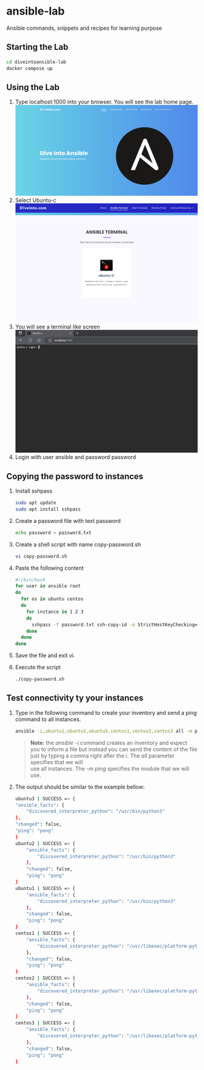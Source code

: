 # ansible-lab
Ansible commands, snippets and recipes for learning purpose

## Starting the Lab
  ```bash
  cd diveintoansible-lab
  docker compose up
  ```

## Using the Lab
1. Type localhost:1000 into your browser. You will see the lab home page.
  ![Ansible Lab Homepage](ansiblelab_homepage.png "Ansible Lab Homepage")
2. Select Ubuntu-c
  ![Ansible Lab Terminal](ansiblelab_terminal.png "Ansible Lab Terminal")
3. You will see a terminal like screen
   ![Ansible Lab Terminal Login](ansiblelab_terminal_login.png "Ansible Lab Terminal Login")
4. Login with user ansible and password password

## Copying the password to instances
1. Install sshpass
   
    ```bash
    sudo apt update
    sudo apt install sshpass
    ```
2. Create a password file with text password
    ```bash
    echo password > password.txt
    ```
3. Create a shell script with name copy-password.sh
    ```bash
    vi copy-password.sh
    ```
4. Paste the following content
    ```bash
    #!/bin/bash
    for user in ansible root
    do
      for os in ubuntu centos
      do
        for instance in 1 2 3
        do
          sshpass -f password.txt ssh-copy-id -o StrictHostKeyChecking=no ${user}@${os}${instance}
        done
      done
    done
    ```
5. Save the file and exit vi.
6. Execute the script
    ```bash
    ./copy-password.sh
    ```

## Test connectivity ty your instances
1. Type in the following command to create your inventory and send a ping command to all instances.
    ```bash
    ansible -i,ubuntu1,ubuntu2,ubuntu3,centos1,centos2,centos3 all -m ping
    ```
    
    > **Note**: the *ansible -i* command creates an inventory 
    > and expect you to inform a file but instead you can send 
    > the content of the file just by typing a comma right 
    > after the i. The *all* parameter specifies that we will  
    > use all instances. The *-m ping* specifies the module 
    > that we will use. 
2. The output should be similar to the example bellow:
    ```bash
    ubuntu3 | SUCCESS => {
    "ansible_facts": {
        "discovered_interpreter_python": "/usr/bin/python3"
    },
    "changed": false,
    "ping": "pong"
    }
    ubuntu2 | SUCCESS => {
        "ansible_facts": {
            "discovered_interpreter_python": "/usr/bin/python3"
        },
        "changed": false,
        "ping": "pong"
    }
    ubuntu1 | SUCCESS => {
        "ansible_facts": {
            "discovered_interpreter_python": "/usr/bin/python3"
        },
        "changed": false,
        "ping": "pong"
    }
    centos1 | SUCCESS => {
        "ansible_facts": {
            "discovered_interpreter_python": "/usr/libexec/platform-python"
        },
        "changed": false,
        "ping": "pong"
    }
    centos2 | SUCCESS => {
        "ansible_facts": {
            "discovered_interpreter_python": "/usr/libexec/platform-python"
        },
        "changed": false,
        "ping": "pong"
    }
    centos3 | SUCCESS => {
        "ansible_facts": {
            "discovered_interpreter_python": "/usr/libexec/platform-python"
        },
        "changed": false,
        "ping": "pong"
    }
    ```